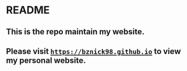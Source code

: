 # README
## This is the repo maintain my website.
## Please visit [`https://bznick98.github.io`](https://bznick98.github.io) to view my personal website.
